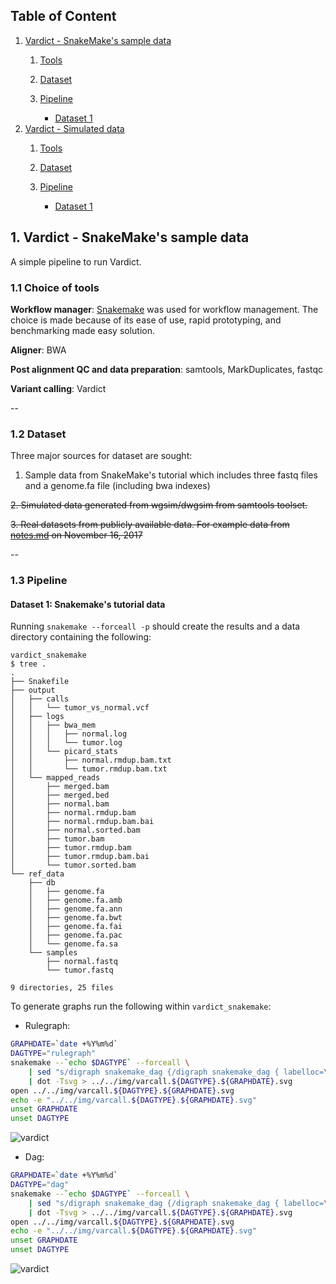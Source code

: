 ## Table of Content

1. [Vardict - SnakeMake's sample data](#1.Vardict)
	1. [Tools](#1.1.tools)

	2. [Dataset](#1.2.dataset)

	3. [Pipeline](#1.3.pipeline)
		* [Dataset 1](#1.3.1.SnakemakeData)
2. [Vardict - Simulated data](#1.Vardict)
	1. [Tools](#1.1.tools)

	2. [Dataset](#1.2.dataset)

	3. [Pipeline](#1.3.pipeline)
		* [Dataset 1](#1.3.1.SnakemakeData)

## 1. Vardict - SnakeMake's sample data <a name="1.Vardict"></a>

A simple pipeline to run Vardict.

### 1.1 Choice of tools <a name="1.1.Tools"></a>

**Workflow manager**: [Snakemake](http://snakemake.readthedocs.io/en/stable/index.html) was used for workflow management. The choice is made because of its ease of use, rapid prototyping, and benchmarking made easy solution.

**Aligner**: BWA

**Post alignment QC and data preparation**: samtools, MarkDuplicates, fastqc

**Variant calling**: Vardict

--
### 1.2 Dataset <a name="1.2.dataset"></a>

Three major sources for dataset are sought:

1. Sample data from SnakeMake's tutorial which includes three fastq files and a genome.fa file (including bwa indexes)

~~2. Simulated data generated from wgsim/dwgsim from samtools toolset.~~

~~3. Real datasets from publicly available data. For example data from [notes.md](../../../notes/2017_November.md) on November 16, 2017~~ 

--
### 1.3 Pipeline <a name="1.3.pipeline"></a>

#### Dataset 1: Snakemake's tutorial data <a name="1.3.1.SnakemakeData"></a>

Running ```snakemake --forceall -p``` should create the results and a data directory containing the following:

```
vardict_snakemake
$ tree .
.
├── Snakefile
├── output
│   ├── calls
│   │   └── tumor_vs_normal.vcf
│   ├── logs
│   │   ├── bwa_mem
│   │   │   ├── normal.log
│   │   │   └── tumor.log
│   │   └── picard_stats
│   │       ├── normal.rmdup.bam.txt
│   │       └── tumor.rmdup.bam.txt
│   └── mapped_reads
│       ├── merged.bam
│       ├── merged.bed
│       ├── normal.bam
│       ├── normal.rmdup.bam
│       ├── normal.rmdup.bam.bai
│       ├── normal.sorted.bam
│       ├── tumor.bam
│       ├── tumor.rmdup.bam
│       ├── tumor.rmdup.bam.bai
│       └── tumor.sorted.bam
└── ref_data
    ├── db
    │   ├── genome.fa
    │   ├── genome.fa.amb
    │   ├── genome.fa.ann
    │   ├── genome.fa.bwt
    │   ├── genome.fa.fai
    │   ├── genome.fa.pac
    │   └── genome.fa.sa
    └── samples
        ├── normal.fastq
        └── tumor.fastq

9 directories, 25 files
```

To generate graphs run the following within ```vardict_snakemake```:

* Rulegraph:

```bash
GRAPHDATE=`date +%Y%m%d`
DAGTYPE="rulegraph"
snakemake --`echo $DAGTYPE` --forceall \
	| sed "s/digraph snakemake_dag {/digraph snakemake_dag { labelloc=\"t\"\; label=\"Title: ${DAGTYPE} for variant calling\"\;/g" \
	| dot -Tsvg > ../../img/varcall.${DAGTYPE}.${GRAPHDATE}.svg
open ../../img/varcall.${DAGTYPE}.${GRAPHDATE}.svg
echo -e "../../img/varcall.${DAGTYPE}.${GRAPHDATE}.svg"
unset GRAPHDATE
unset DAGTYPE
``` 
![vardict](../img/varcall.rulegraph.20171201.svg)

* Dag:

```bash
GRAPHDATE=`date +%Y%m%d`
DAGTYPE="dag"
snakemake --`echo $DAGTYPE` --forceall \
	| sed "s/digraph snakemake_dag {/digraph snakemake_dag { labelloc=\"t\"\; label=\"Title: ${DAGTYPE} for variant calling\"\;/g" \
	| dot -Tsvg > ../../img/varcall.${DAGTYPE}.${GRAPHDATE}.svg
open ../../img/varcall.${DAGTYPE}.${GRAPHDATE}.svg
echo -e "../../img/varcall.${DAGTYPE}.${GRAPHDATE}.svg"
unset GRAPHDATE
unset DAGTYPE
``` 
![vardict](../img/varcall.dag.20171201.svg)
